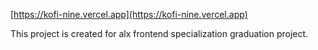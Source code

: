 [https://kofi-nine.vercel.app](https://kofi-nine.vercel.app)

This project is created for alx frontend specialization graduation project.

